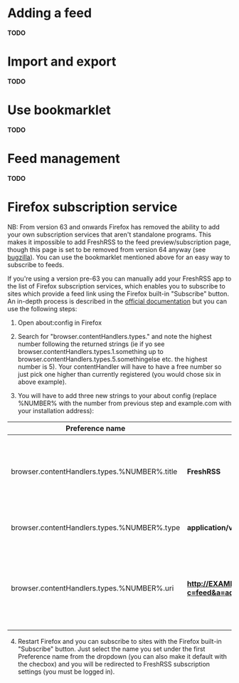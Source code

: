 # Adding a feed

**TODO**

# Import and export

**TODO**

# Use bookmarklet

**TODO**

# Feed management

**TODO**

# Firefox subscription service

NB: From version 63 and onwards Firefox has removed the ability to add your own subscription services that aren't standalone programs. This makes it impossible to add FreshRSS to the feed preview/subscription page, though this page is set to be removed from version 64 anyway (see [bugzilla](https://bugzilla.mozilla.org/show_bug.cgi?id=1477667)). You can use the bookmarklet mentioned above for an easy way to subscribe to feeds.

If you're using a version pre-63 you can manually add your FreshRSS app to the list of Firefox subscription services, which enables you to subscribe to sites which provide a feed link using the Firefox built-in "Subscribe" button. An in-depth process is described in the [official documentation](https://developer.mozilla.org/en-US/Firefox/Releases/2/Adding_feed_readers_to_Firefox) but you can use the following steps:

  1. Open about:config in Firefox

  2. Search for "browser.contentHandlers.types." and note the highest number following the returned strings (ie if yo see browser.contentHandlers.types.1.something up to browser.contentHandlers.types.5.somethingelse etc. the highest number is 5). Your contentHandler will have to have a free number so just pick one higher than currently registered (you would chose six in above example).

  3. You will have to add three new strings to your about config (replace %NUMBER% with the number from previous step and example.com with your installation address):

  | Preference name                              | Value                                                      | Note                                                      |
  | -------------------------------------------- | ---------------------------------------------------------- | --------------------------------------------------------- |
  | browser.contentHandlers.types.%NUMBER%.title | **FreshRSS**                                               | Use any name you would like (ie. "My feeds")              |
  | browser.contentHandlers.types.%NUMBER%.type  | **application/vnd.mozilla.maybe.feed**                     | Do not change this value!                                 |
  | browser.contentHandlers.types.%NUMBER%.uri   | **http://EXAMPLE.COM/FreshRss/i?c=feed&a=add&url_rss=%s** | Replace base url with yours and switch to https (if used) |

  4. Restart Firefox and you can subscribe to sites with the Firefox built-in "Subscribe" button. Just select the name you set under the first Preference name from the dropdown (you can also make it default with the checbox) and you will be redirected to FreshRSS subscription settings (you must be logged in).
